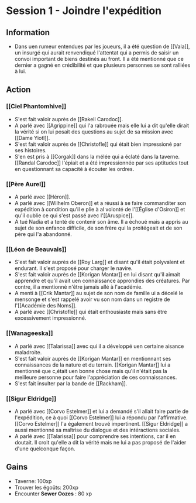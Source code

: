 
# Session 1 - Joindre l'expédition
## Information
- Dans uen rumeur entendues par les joueurs, il a été question de [[Vala]], un insurgé qui aurait renvendiqué l'attentat qui a permis de saisir un convoi important de biens destinés au front. Il a été mentionné que ce dernier a gagné en crédibilité et que plusieurs personnes se sont ralliées à lui.

## Action
### [[Ciel Phantomhive]]
- S'est fait valoir auprès de [[Rakell Carodoc]].
- A parlé avec [[Agrippine]] qui l'a rabrouée mais elle lui a dit qu'elle dirait la vérité si on lui posait des questions au sujet de sa mission avec [[Dame Yiotl]].
- S'est fait valoir auprès de [[Christofle]] qui était bien impressioné par ses histoires. 
- S'en est pris à [[Corgak]] dans la mélée qui a éclaté dans la taverne. [[Randal Carodoc]] l'épiait et a été impressionnée par ses aptitudes tout en questionnant sa capacité à écouter les ordres.

### [[Père Aurel]]
- A parlé avec [[Héron]].
- A parlé avec [[Wilhelm Oberon]] et a réussi à se faire commanditer son expédition à condition qu'il e plie à al volonté de l'[[Église d'Osiron]] et qu'il oublie ce qui s'est passé avec l'[[Aruspice]].
- A tué Nadia et a tenté de contenir son âme. Il a échoué mais a appris au sujet de son enfance difficile, de son frère qui la proitégeait et de son père qui l'a abandonné.

### [[Léon de Beauvais]]
- S'est fait valoir auprès de [[Roy Larg]] et disant qu'il était polyvalent et endurant. Il s'est proposé pour charger le navire.
- S'est fait valoir auprès de [[Korigan Mantar]] en lui disant qu'il aimait apprendre et qu'il avait uen connaissance approndies des créatures. Par contre, il a mentionné n'être jamais allé à l'académie.
- A menti à [[Crik Mantar]] au sujet de son nom de famille ui a décelé le mensonge et s'est rappelé avoir vu son nom dans un registre de l'[[Académie des Noms]].
- A parlé avec [[Christofle]] qui était enthousiaste mais sans être excessivement impressionné.

### [[Wanageeska]]
- A parlé avec [[Talarissa]] avec qui il a développé uen certaine aisance maladroite.
- S'est fait valoir auprès de [[Korigan Mantar]] en mentionnant ses connaissances de la nature et du terrain. [[Korigan Mantar]] lui a mentionné que c,était uen bonne chose mais qu'il n'était pas la meilleure personne pour faire l'appréciation de ces connaissances.
- S'est fait insulter par la bande de [[Rackham]].

### [[Sigur Eldridge]]
- A parlé avec [[Corvo Estelmer]] et lui a demandé s'il allait faire partie de l'expédition, ce à quoi [[Corvo Estelmer]] lui a répondu par l'affirmative. [[Corvo Estelmer]] l'a également trouvé impertinent. [[Sigur Eldridge]] a aussi mentionné sa maîtrise du dialogue et des intéractions sociales.
- A parlé avec [[Talarissa]] pour comprendre ses intentions, car il en doutait. Il croit qu'elle a dit la vérité mais ne lui a pas proposé de l'aider d'une quelconque façon.

## Gains
- Taverne: 100xp
- Trouver les égoûts: 200xp
- Encounter **Sewer Oozes** : 80 xp